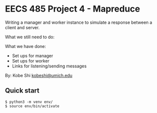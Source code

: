 EECS 485 Project 4 - Mapreduce
===========================
Writing a manager and worker instance to simulate a response between a client and server.

What we still need to do:


What we have done:
- Set ups for manager
- Set ups for worker
- Links for listening/sending messages

By:
Kobe Shi <kobeshi@umich.edu>

## Quick start
```console
$ python3 -m venv env/
$ source env/bin/activate
```

